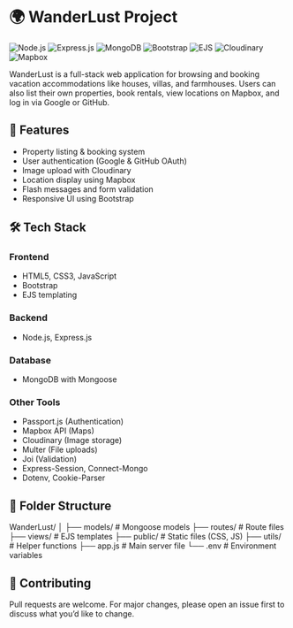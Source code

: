 # 🌍 WanderLust Project

![Node.js](https://img.shields.io/badge/Node.js-339933?style=for-the-badge&logo=node.js&logoColor=white)
![Express.js](https://img.shields.io/badge/Express.js-000000?style=for-the-badge&logo=express&logoColor=white)
![MongoDB](https://img.shields.io/badge/MongoDB-4ea94b?style=for-the-badge&logo=mongodb&logoColor=white)
![Bootstrap](https://img.shields.io/badge/Bootstrap-563d7c?style=for-the-badge&logo=bootstrap&logoColor=white)
![EJS](https://img.shields.io/badge/EJS-20232A?style=for-the-badge&logo=javascript&logoColor=yellow)
![Cloudinary](https://img.shields.io/badge/Cloudinary-3448C5?style=for-the-badge&logo=cloudinary&logoColor=white)
![Mapbox](https://img.shields.io/badge/Mapbox-000000?style=for-the-badge&logo=mapbox&logoColor=white)

WanderLust is a full-stack web application for browsing and booking vacation accommodations like houses, villas, and farmhouses. Users can also list their own properties, book rentals, view locations on Mapbox, and log in via Google or GitHub.

## 🚀 Features

- Property listing & booking system
- User authentication (Google & GitHub OAuth)
- Image upload with Cloudinary
- Location display using Mapbox
- Flash messages and form validation
- Responsive UI using Bootstrap

## 🛠️ Tech Stack

### Frontend
- HTML5, CSS3, JavaScript
- Bootstrap
- EJS templating

### Backend
- Node.js, Express.js

### Database
- MongoDB with Mongoose

### Other Tools
- Passport.js (Authentication)
- Mapbox API (Maps)
- Cloudinary (Image storage)
- Multer (File uploads)
- Joi (Validation)
- Express-Session, Connect-Mongo
- Dotenv, Cookie-Parser

## 📁 Folder Structure

WanderLust/
│
├── models/ # Mongoose models
├── routes/ # Route files
├── views/ # EJS templates
├── public/ # Static files (CSS, JS)
├── utils/ # Helper functions
├── app.js # Main server file
└── .env # Environment variables

## 🤝 Contributing

Pull requests are welcome. For major changes, please open an issue first to discuss what you’d like to change.
